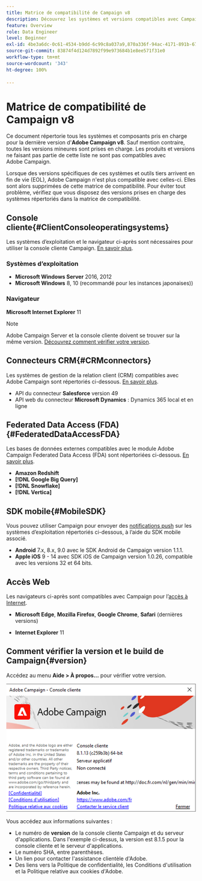 ```yaml
---
title: Matrice de compatibilité de Campaign v8
description: Découvrez les systèmes et versions compatibles avec Campaign v8
feature: Overview
role: Data Engineer
level: Beginner
exl-id: 4be3a6dc-0c61-4534-b9dd-6c99c8a037a9,870a336f-94ac-4171-891b-67614feef6ef,bebdd930-c7f6-4629-a489-3c704b33f058,d493e613-eb61-43b1-9c6d-1bd881af0734
source-git-commit: 83874f4d124d7892f99e973684b1e8ee571f31e0
workflow-type: tm+mt
source-wordcount: '343'
ht-degree: 100%

---
```


# Matrice de compatibilité de Campaign v8

Ce document répertorie tous les systèmes et composants pris en charge pour la dernière version d&#39;**Adobe Campaign v8**. Sauf mention contraire, toutes les versions mineures sont prises en charge. Les produits et versions ne faisant pas partie de cette liste ne sont pas compatibles avec Adobe Campaign.

Lorsque des versions spécifiques de ces systèmes et outils tiers arrivent en fin de vie (EOL), Adobe Campaign n&#39;est plus compatible avec celles-ci. Elles sont alors supprimées de cette matrice de compatibilité. Pour éviter tout problème, vérifiez que vous disposez des versions prises en charge des systèmes répertoriés dans la matrice de compatibilité.

## Console cliente{#ClientConsoleoperatingsystems}

Les systèmes d’exploitation et le navigateur ci-après sont nécessaires pour utiliser la console cliente Campaign. [En savoir plus](connect.md).

### Systèmes d’exploitation

* **Microsoft Windows Server** 2016, 2012
* **Microsoft Windows** 8, 10 (recommandé pour les instances japonaises))

### Navigateur

**Microsoft Internet Explorer** 11

>[!NOTE]
>
>Adobe Campaign Server et la console cliente doivent se trouver sur la même version. [Découvrez comment vérifier votre version](#version).

## Connecteurs CRM{#CRMconnectors}

Les systèmes de gestion de la relation client (CRM) compatibles avec Adobe Campaign sont répertoriés ci-dessous. [En savoir plus](../connect/crm.md).

* API du connecteur **Salesforce** version 49
* API web du connecteur **Microsoft Dynamics** : Dynamics 365 local et en ligne

## Federated Data Access (FDA){#FederatedDataAccessFDA}

Les bases de données externes compatibles avec le module Adobe Campaign Federated Data Access (FDA) sont répertoriées ci-dessous. [En savoir plus](../connect/fda.md).

* **Amazon Redshift**
* **[!DNL Google Big Query]**
* **[!DNL Snowflake]**
* **[!DNL Vertica]**

## SDK mobile{#MobileSDK}

Vous pouvez utiliser Campaign pour envoyer des [notifications push](../send/push.md) sur les systèmes d’exploitation répertoriés ci-dessous, à l’aide du SDK mobile associé.

* **Android** 7.x, 8.x, 9.0 avec le SDK Android de Campaign version 1.1.1.
* **Apple iOS** 9 - 14 avec SDK iOS de Campaign version 1.0.26, compatible avec les versions 32 et 64 bits.

## Accès Web

Les navigateurs ci-après sont compatibles avec Campaign pour l’[accès à Internet](connect.md#web-access).

* **Microsoft Edge**, **Mozilla Firefox**, **Google Chrome**, **Safari** (dernières versions)

* **Internet Explorer** 11

## Comment vérifier la version   et le build de Campaign{#version}

Accédez au menu **Aide > À propos...** pour vérifier votre version.

![](assets/ac-version.png)

Vous accédez aux informations suivantes :

* Le numéro de **version** de la console cliente Campaign et du serveur d&#39;applications. Dans l&#39;exemple ci-dessus, la version est 8.1.5 pour la console cliente et le serveur d&#39;applications.
* Le numéro SHA, entre parenthèses.
* Un lien pour contacter l&#39;assistance clientèle d&#39;Adobe.
* Des liens vers la Politique de confidentialité, les Conditions d&#39;utilisation et la Politique relative aux cookies d&#39;Adobe.
